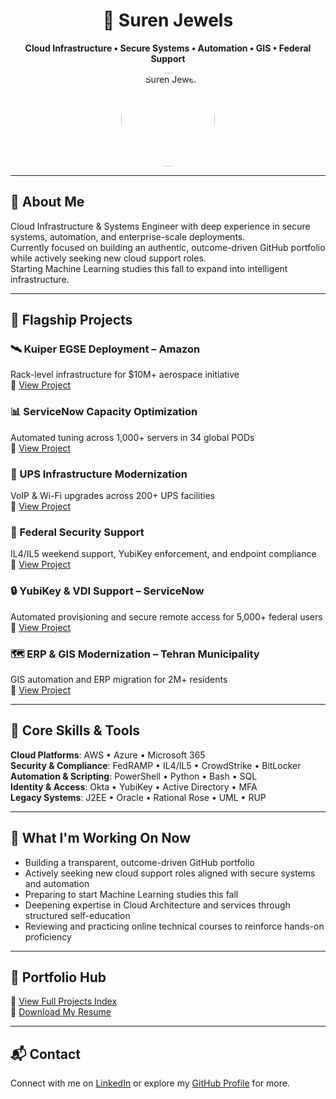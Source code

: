 <h1 align="center">🗽 Suren Jewels</h1>
<p align="center"><strong>Cloud Infrastructure • Secure Systems • Automation • GIS • Federal Support</strong></p>

<p align="center">
  <img src="https://i.postimg.cc/YSVVtbKm/IMG-20230919-102237636.jpg" alt="Suren Jewels" width="150" style="border-radius: 50%;">
</p>

---

## 💼 About Me

Cloud Infrastructure & Systems Engineer with deep experience in secure systems, automation, and enterprise-scale deployments.  
Currently focused on building an authentic, outcome-driven GitHub portfolio while actively seeking new cloud support roles.  
Starting Machine Learning studies this fall to expand into intelligent infrastructure.

---

## 🚀 Flagship Projects

### 🛰️ Kuiper EGSE Deployment – Amazon
Rack-level infrastructure for $10M+ aerospace initiative  
🔗 [View Project](https://github.com/Suren-Jewels/Kuiper-EGSE-Deployment)

### 📊 ServiceNow Capacity Optimization
Automated tuning across 1,000+ servers in 34 global PODs  
🔗 [View Project](https://github.com/Suren-Jewels/ServiceNow-Capacity-Optimization)

### 📡 UPS Infrastructure Modernization
VoIP & Wi-Fi upgrades across 200+ UPS facilities  
🔗 [View Project](https://github.com/Suren-Jewels/UPS-Infrastructure-Modernization)

### 🔐 Federal Security Support
IL4/IL5 weekend support, YubiKey enforcement, and endpoint compliance  
🔗 [View Project](https://github.com/Suren-Jewels/Federal-Security-Support)

### 🔒 YubiKey & VDI Support – ServiceNow
Automated provisioning and secure remote access for 5,000+ federal users  
🔗 [View Project](https://github.com/Suren-Jewels/YubiKey-VDI-ServiceNow-Support)

### 🗺️ ERP & GIS Modernization – Tehran Municipality
GIS automation and ERP migration for 2M+ residents  
🔗 [View Project](https://github.com/Suren-Jewels/ERP-GIS-Modernization)

---

## 🧰 Core Skills & Tools

**Cloud Platforms**: AWS • Azure • Microsoft 365  
**Security & Compliance**: FedRAMP • IL4/IL5 • CrowdStrike • BitLocker  
**Automation & Scripting**: PowerShell • Python • Bash • SQL  
**Identity & Access**: Okta • YubiKey • Active Directory • MFA  
**Legacy Systems**: J2EE • Oracle • Rational Rose • UML • RUP

---

## 📌 What I'm Working On Now

- Building a transparent, outcome-driven GitHub portfolio  
- Actively seeking new cloud support roles aligned with secure systems and automation  
- Preparing to start Machine Learning studies this fall
- Deepening expertise in Cloud Architecture and services through structured self-education
- Reviewing and practicing online technical courses to reinforce hands-on proficiency

---

## 📂 Portfolio Hub

📘 [View Full Projects Index](https://github.com/Suren-Jewels/Projects)  
📄 [Download My Resume](https://github.com/Suren-Jewels/Resume/blob/main/SurenJewels_Resume.pdf)

---

## 📬 Contact

Connect with me on [LinkedIn](https://www.linkedin.com/in/surenjewels) or explore my [GitHub Profile](https://github.com/Suren-Jewels) for more.
